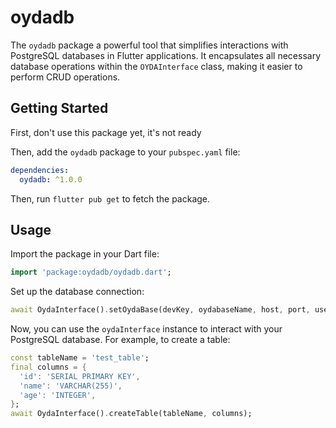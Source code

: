 # oydadb

The `oydadb` package a powerful tool that simplifies interactions with PostgreSQL databases in Flutter applications. It encapsulates all necessary database operations within the `OYDAInterface` class, making it easier to perform CRUD operations.

## Getting Started

First, don't use this package yet, it's not ready

Then, add the `oydadb` package to your `pubspec.yaml` file:

```yaml
dependencies:
  oydadb: ^1.0.0
```

Then, run `flutter pub get` to fetch the package.

## Usage

Import the package in your Dart file:

```dart
import 'package:oydadb/oydadb.dart';
```

Set up the database connection:

```dart
await OydaInterface().setOydaBase(devKey, oydabaseName, host, port, username, password, useSSL);
```

Now, you can use the `oydaInterface` instance to interact with your PostgreSQL database. For example, to create a table:

```dart
const tableName = 'test_table';
final columns = {
  'id': 'SERIAL PRIMARY KEY',
  'name': 'VARCHAR(255)',
  'age': 'INTEGER',
};
await OydaInterface().createTable(tableName, columns);
```



